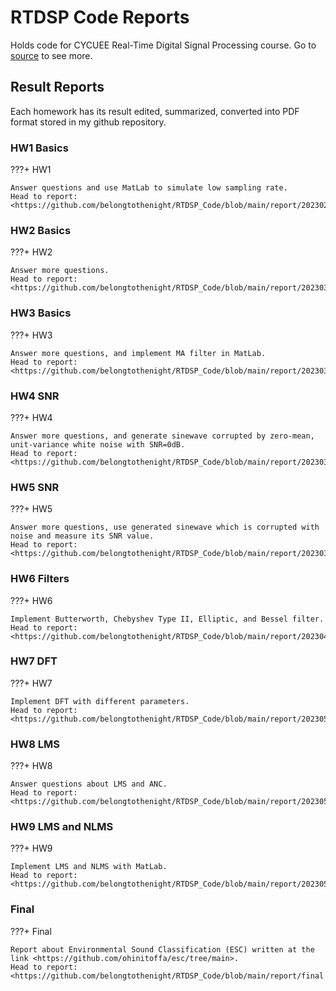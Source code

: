 # RTDSP Code Reports

Holds code for CYCUEE Real-Time Digital Signal Processing course. Go to [source](https://github.com/belongtothenight/RTDSP_Code) to see more.

## Result Reports

Each homework has its result edited, summarized, converted into PDF format stored in my github repository.

### HW1 Basics

???+ HW1

    Answer questions and use MatLab to simulate low sampling rate.  
    Head to report: <https://github.com/belongtothenight/RTDSP_Code/blob/main/report/20230220HW.pdf>  

### HW2 Basics

???+ HW2

    Answer more questions.  
    Head to report: <https://github.com/belongtothenight/RTDSP_Code/blob/main/report/20230306HW.pdf>  

### HW3 Basics

???+ HW3

    Answer more questions, and implement MA filter in MatLab.  
    Head to report: <https://github.com/belongtothenight/RTDSP_Code/blob/main/report/20230320HW.pdf>  

### HW4 SNR

???+ HW4

    Answer more questions, and generate sinewave corrupted by zero-mean, unit-variance white noise with SNR=0dB.  
    Head to report: <https://github.com/belongtothenight/RTDSP_Code/blob/main/report/20230327HW.pdf>  

### HW5 SNR

???+ HW5

    Answer more questions, use generated sinewave which is corrupted with noise and measure its SNR value.  
    Head to report: <https://github.com/belongtothenight/RTDSP_Code/blob/main/report/20230331HW.pdf>  

### HW6 Filters

???+ HW6

    Implement Butterworth, Chebyshev Type II, Elliptic, and Bessel filter.  
    Head to report: <https://github.com/belongtothenight/RTDSP_Code/blob/main/report/20230424HW.pdf>  

### HW7 DFT

???+ HW7

    Implement DFT with different parameters.  
    Head to report: <https://github.com/belongtothenight/RTDSP_Code/blob/main/report/20230501HW.pdf>  

### HW8 LMS

???+ HW8

    Answer questions about LMS and ANC.  
    Head to report: <https://github.com/belongtothenight/RTDSP_Code/blob/main/report/20230508HW.pdf>  

### HW9 LMS and NLMS

???+ HW9

    Implement LMS and NLMS with MatLab.  
    Head to report: <https://github.com/belongtothenight/RTDSP_Code/blob/main/report/20230521HW.pdf>  

### Final

???+ Final

    Report about Environmental Sound Classification (ESC) written at the link <https://github.com/ohinitoffa/esc/tree/main>.  
    Head to report: <https://github.com/belongtothenight/RTDSP_Code/blob/main/report/final.pdf>  
